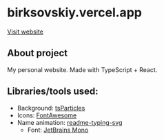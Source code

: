 # birksovskiy.vercel.app
[Visit website](https://birksovskiy.vercel.app/)

## About project
My personal website. Made with TypeScript + React.

## Libraries/tools used:

 - Background: [tsParticles](https://particles.js.org/)
 - Icons: [FontAwesome](https://fontawesome.com/)
 - Name animation: [readme-typing-svg](https://github.com/DenverCoder1/readme-typing-svg)
    - Font: [JetBrains Mono](https://www.jetbrains.com/lp/mono/)
